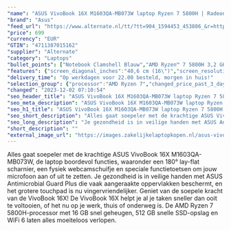 ```yaml
---
"name": "ASUS VivoBook 16X M1603QA-MB073W laptop Ryzen 7 5800H | Radeon Graphics | 16 GB | 512 GB SSD"
"brand": "Asus"
"feed_url": "https://www.alternate.nl/tt/?tt=904_1594453_453806_&r=https%3A%2F%2Fwww.alternate.nl%2Fhtml%2Fproduct%2F1890819%3Futm_source%3Dtradetracker%26utm_medium%3Dcpc%26utm_campaign%3Dtradetracker_Laptop%26utm_term%3DPL7AZNA8"
"price": 699
"currency": "EUR"
"GTIN": "4711387015162"
"supplier": "Alternate"
"category": "Laptops"
"bullet_points": ["Notebook Clamshell Blauw","AMD Ryzen™ 7 5800H 3,2 GHz","40,6 cm (16\") WUXGA 1920 x 1200 Pixels IPS LED backlight 16:9","16 GB DDR4-SDRAM 1 x 16 GB","512 GB SSD","AMD Radeon Graphics","Wi-Fi 6 (802.11ax) Bluetooth 5.0","Lithium-Ion (Li-Ion) 50 Wh 90 W","Windows 11 Home 64-bit"]
"features": {"screen_diagonal_inches":"40,6 cm (16\")","screen_resolution":"1920 x 1200 Pixels","processor_family":"AMD Ryzen™ 7","memory_size":"16 GB","memory_type":"DDR4-SDRAM","total_storage_space":"512 GB","operating_system":"Windows 11 Home","battery_capacity":"50 Wh","width":"358,4 mm","depth":"247,7 mm","height":"19,9 mm","weight":"1,88 kg"}
"delivery_time": "Op werkdagen voor 22.00 besteld, morgen in huis!"
"selection_group": {"processor":"AMD Ryzen 7","changed_price_past_3_days":false,"product_family":"VivoBook"}
"changed": "2023-12-02 07:10:54"
"seo_header_title": "ASUS VivoBook 16X M1603QA-MB073W laptop Ryzen 7 5800H | Radeon Graphics | 16 GB | 512 GB SSD"
"seo_meta_description": "ASUS VivoBook 16X M1603QA-MB073W laptop Ryzen 7 5800H | Radeon Graphics | 16 GB | 512 GB SSD"
"seo_h1_title": "ASUS VivoBook 16X M1603QA-MB073W laptop Ryzen 7 5800H | Radeon Graphics | 16 GB | 512 GB SSD"
"seo_short_description": "Alles gaat soepeler met de krachtige ASUS VivoBook 16X M1603QA-MB073W, de laptop boordevol functies, waaronder een 180° lay-flat scharnier, een fysiek webcamschuifje en speciale functietoetsen om jouw microfoon aan of uit te zetten."
"seo_long_description": "Je gezondheid is in veilige handen met ASUS Antimicrobial Guard Plus die vaak aangeraakte oppervlakken beschermt, en het grotere touchpad is nu vingervriendelijker. Geniet van de soepele kracht van de VivoBook 16X! De VivoBook 16X helpt je al je taken sneller dan ooit te voltooien, of het nu op je werk, thuis of onderweg is. De AMD Ryzen 7 5800H-processor met 16 GB snel geheugen, 512 GB snelle SSD-opslag en WiFi 6 laten alles moeiteloos verlopen."
"short_description": ""
"external_image_url": "https://images.zakelijkelaptopkopen.nl/asus-vivobook-16x-m1603qa-mb073w-laptop-ryzen-7-5800h-radeon-graphics-16-gb-512-gb-ssd.webp"
---
```


Alles gaat soepeler met de krachtige ASUS VivoBook 16X M1603QA-MB073W, de laptop boordevol functies, waaronder een 180° lay-flat scharnier, een fysiek webcamschuifje en speciale functietoetsen om jouw microfoon aan of uit te zetten. Je gezondheid is in veilige handen met ASUS Antimicrobial Guard Plus die vaak aangeraakte oppervlakken beschermt, en het grotere touchpad is nu vingervriendelijker. Geniet van de soepele kracht van de VivoBook 16X! De VivoBook 16X helpt je al je taken sneller dan ooit te voltooien, of het nu op je werk, thuis of onderweg is. De AMD Ryzen 7 5800H-processor met 16 GB snel geheugen, 512 GB snelle SSD-opslag en WiFi 6 laten alles moeiteloos verlopen.